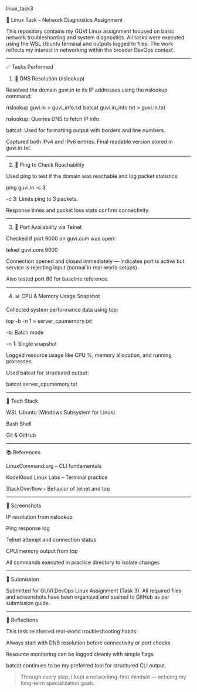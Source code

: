 
linux_task3

🐧 Linux Task – Network Diagnostics Assignment

This repository contains my GUVI Linux assignment focused on basic network troubleshooting and system diagnostics. All tasks were executed using the WSL Ubuntu terminal and outputs logged to files. The work reflects my interest in networking within the broader DevOps context.


---

✅ Tasks Performed

1. 🧠 DNS Resolution (nslookup)

Resolved the domain guvi.in to its IP addresses using the nslookup command:

nslookup guvi.in > guvi_info.txt
batcat guvi.in_info.txt > guvi.in.txt

nslookup: Queries DNS to fetch IP info.

batcat: Used for formatting output with borders and line numbers.


Captured both IPv4 and IPv6 entries. Final readable version stored in guvi.in.txt.


---

2. 📶 Ping to Check Reachability

Used ping to test if the domain was reachable and log packet statistics:

ping guvi.in -c 3

-c 3: Limits ping to 3 packets.

Response times and packet loss stats confirm connectivity.



---

3. 🔐 Port Availability via Telnet

Checked if port 9000 on guvi.com was open:

telnet guvi.com 9000

Connection opened and closed immediately — indicates port is active but service is rejecting input (normal in real-world setups).

Also tested port 80 for baseline reference.



---

4. 📊 CPU & Memory Usage Snapshot

Collected system performance data using top:

top -b -n 1 > server_cpumemory.txt

-b: Batch mode

-n 1: Single snapshot

Logged resource usage like CPU %, memory allocation, and running processes.


Used batcat for structured output:

batcat server_cpumemory.txt


---

🧰 Tech Stack

WSL Ubuntu (Windows Subsystem for Linux)

Bash Shell

Git & GitHub



---

📚 References

LinuxCommand.org – CLI fundamentals

KodeKloud Linux Labs – Terminal practice

StackOverflow – Behavior of telnet and top



---

📸 Screenshots

IP resolution from nslookup

Ping response log

Telnet attempt and connection status

CPU/memory output from top

All commands executed in practice directory to isolate changes



---

📎 Submission

Submitted for GUVI DevOps Linux Assignment (Task 3).
All required files and screenshots have been organized and pushed to GitHub as per submission guide.


---

🧠 Reflections

This task reinforced real-world troubleshooting habits:

Always start with DNS resolution before connectivity or port checks.

Resource monitoring can be logged cleanly with simple flags.

batcat continues to be my preferred tool for structured CLI output.


> Through every step, I kept a networking-first mindset — echoing my long-term specialization goals.





